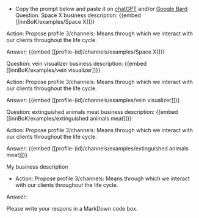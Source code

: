 - Copy the prompt below and paste it on [chatGPT](https://chat.openai.com) and/or [Google Bard](https://bard.google.com/chat)
Question: Space X business description:
{{embed [[innBoK/examples/Space X]]}}

Action: Propose profile 3/channels: Means through which we interact with our clients throughout the life cycle.

Answer:
{{embed [[profile-(id)/channels/examples/Space X]]}}

Question: vein visualizer business description:
{{embed [[innBoK/examples/vein visualizer]]}}

Action: Propose profile 3/channels: Means through which we interact with our clients throughout the life cycle.

Answer:
{{embed [[profile-(id)/channels/examples/vein visualizer]]}}

Question: extinguished animals meat business description:
{{embed [[innBoK/examples/extinguished animals meat]]}}

Action: Propose profile 3/channels: Means through which we interact with our clients throughout the life cycle.

Answer:
{{embed [[profile-(id)/channels/examples/extinguished animals meat]]}}



My business description

<CONTEXT>

- Action:
Propose profile 3/channels: Means through which we interact with our clients throughout the life cycle.

Answer:

Please write your respons in a MarkDown code box.




